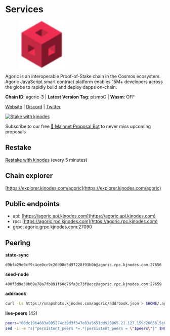 # Services

<figure><img src="https://raw.githubusercontent.com/kj89/cosmos-images/main/logos/agoric.png" width="150" alt=""><figcaption></figcaption></figure>

Agoric is an interoperable Proof-of-Stake chain in the Cosmos ecosystem.  Agoric JavaScript smart contract platform enables 15M+ developers across the  globe to rapidly build and deploy dapps on-chain.

**Chain ID**: agoric-3 | **Latest Version Tag**: pismoC | **Wasm**: OFF

[Website](https://agoric.com) | [Discord](https://discord.com/invite/qDW8DRes4s) | [Twitter](https://twitter.com/agoric)

[![Stake with kjnodes](https://i.ibb.co/cr44Q8j/button-stake-with-kjnodes.png)](https://restake.app/agoric/agoricvaloper1ku5sm2twlsywdrp4wz3kfwgyrtqtp0lpr3nvk8)

Subscribe to our free [🤖 Mainnet Proposal Bot](https://t.me/kjnodes_proposal_bot) to never miss upcoming proposals

## Restake

[Restake with kjnodes](https://restake.app/agoric/agoricvaloper1ku5sm2twlsywdrp4wz3kfwgyrtqtp0lpr3nvk8) (every 5 minutes)
## Chain explorer
[https://explorer.kjnodes.com/agoric](https://explorer.kjnodes.com/agoric)

## Public endpoints

* api: [https://agoric.api.kjnodes.com](https://agoric.api.kjnodes.com)
* rpc: [https://agoric.rpc.kjnodes.com](https://agoric.rpc.kjnodes.com)
* grpc: agoric.grpc.kjnodes.com:27090

## Peering

**state-sync**

```text
d9bfa29e0cf9c4ce0cc9c26d98e5d97228f93b0b@agoric.rpc.kjnodes.com:27656
```

**seed-node**

```text
400f3d9e30b69e78a7fb891f60d76fa3c73f0ecc@agoric.rpc.kjnodes.com:27659
```

**addrbook**
```bash
curl -Ls https://snapshots.kjnodes.com/agoric/addrbook.json > $HOME/.agoric/config/addrbook.json
```

**live-peers** (42)
```bash
peers="00dc1964683a005274c39d3f347e83a5651dd923@65.21.127.159:26656,5e0acd690771af91625095185f6081dd1bccdb8f@78.47.21.189:26656,0464c8dded70d01f5ab50a8d6047a6b27ddf2ccd@84.244.95.232:26656,2aedd7163a8ee725507e461b13fb90c091ee1c42@128.0.51.32:26656,d9bfa29e0cf9c4ce0cc9c26d98e5d97228f93b0b@65.109.88.38:27656,0837c0dac0bb15e79e64207bb0fa5a9a6fa42ad4@178.62.116.62:26656,0f642db2770d4dd3e0d030b2f14f1365e40f3b38@82.100.58.101:26657,f095bb53006ebddcbbf29c8df70dddcba6419e36@142.93.145.13:26656,9837ffb0e6efb898b55e02f53005b95a727f32d1@18.142.177.75:26656,875f8b359148f0d2a4bb501f8ae8a0cd4560bff3@161.97.153.219:26656,ca4c3b9d0cf78d934a3b972c328db2e4a9a66c42@64.32.40.114:26656,a38a30c1dd31f63be2befd40b82964b215c3c288@165.22.251.28:26656,63bd6649f80362ce513027d99ef32c826fdbd259@45.9.62.136:26656,8880e10d956bff921ef928794dcadcc22c7087b4@51.91.218.186:26656,711f6f36a6ec3924b6d721de6adce604092e59f2@116.202.226.169:26656,ebc272824924ea1a27ea3183dd0b9ba713494f83@195.3.220.135:27106,9e673680df593d841b0e09c49f87409654d84ae9@95.217.202.49:37656,576e4e90b785fb16c129a0141b57342e51fd61b4@193.176.85.156:26656,23fd78b96fc7f17b47fc4a0d442b0ec53faebd88@157.90.91.20:12656,9ed68bef54712b46713ac755ab7a6e7ad30694ef@192.99.44.79:14456,0861af66b3f637db967120d690758ee08222794c@75.119.148.118:36656,d03a9974f14ae380fdb7caf46ec71ce5278f0356@34.72.231.9:26656,8c30ee29afc4b77cf98222edcc3fe823cf1e8306@195.201.106.244:26656,bb257b3a0829910477a3845430b6b1f7eb2b4235@34.146.189.78:26656,f8ff12a774770fea36beadb303ccffc86863c6ec@65.109.69.59:14456,f769805423416d3bec0d683b3796f98a984ed51d@65.108.15.174:26656,d56af8cb0716909f9b804e7dec8c1d34ae4eed16@65.108.142.81:26676,47c35c8137ad2098e0b2a79077fea93a530034d8@185.144.83.130:26656,37933cb8069e22554e454294d529eddb0fdae145@52.56.185.212:26656,aede0d57cd77051cf1270675fa770c22e8074501@64.32.40.134:26656,1c9a5b1d34b9e6f184b2dcb18ed068cf0c282e50@51.79.98.163:26656,71bd0265037393f31ee9947a8e32fa494e51b637@135.181.218.98:26656,b8701af626159c0aac2d47b6009ce22988c32813@14.224.158.246:26656,aea83f0d95f3732c700c7fd22f4afdf68f53e538@143.198.100.136:26656,1312bbbd4ed1e58b9e4eb1d7788187a4607915e9@165.22.199.234:26060,1cbe5f5c77610bb6568332e026a3b516edeb0121@65.21.234.47:21156,9661393350ef8224aaa620f543a7710c9af9c495@195.14.6.55:26656,8832d61e9b8856c0a80e240970a9200c69c101b7@88.99.161.228:21156,e70955351f601ea5be9a9bf41032949a777f31b3@207.244.255.229:10003,d48697ba840d046b453846fc55d9432d1c537b56@95.217.117.83:26656,ee236040d06e78d70c3f34722407857615b1a755@34.27.188.155:26656,8698ec1488fbf96f817e15a07552139be9f8b35f@139.59.0.208:26656"
sed -i -e "s|^persistent_peers *=.*|persistent_peers = \"$peers\"|" $HOME/.agoric/config/config.toml
```
